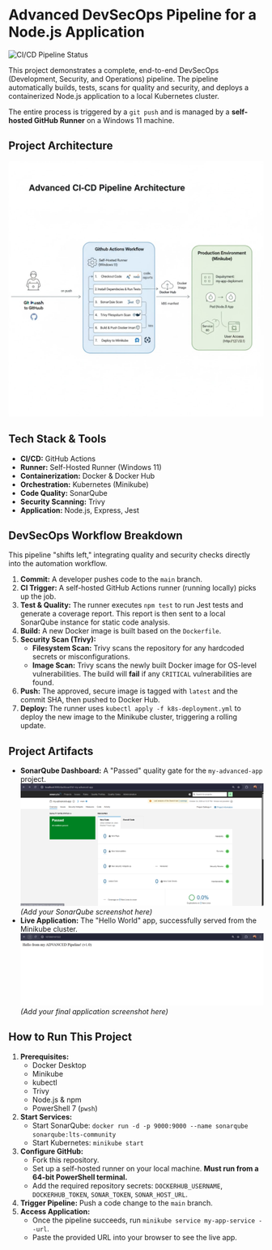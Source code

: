 # Advanced DevSecOps Pipeline for a Node.js Application

![CI/CD Pipeline Status](https://github.com/ayanjyoti17/advanced-cicd-project/actions/workflows/main.yml/badge.svg)

This project demonstrates a complete, end-to-end DevSecOps (Development, Security, and Operations) pipeline. The pipeline automatically builds, tests, scans for quality and security, and deploys a containerized Node.js application to a local Kubernetes cluster.

The entire process is triggered by a `git push` and is managed by a **self-hosted GitHub Runner** on a Windows 11 machine.

## Project Architecture 
![Advanced DevSecOps Pipeline Diagram](architecture.jpg)

## Tech Stack & Tools

* **CI/CD:** GitHub Actions
* **Runner:** Self-Hosted Runner (Windows 11)
* **Containerization:** Docker & Docker Hub
* **Orchestration:** Kubernetes (Minikube)
* **Code Quality:** SonarQube
* **Security Scanning:** Trivy
* **Application:** Node.js, Express, Jest

## DevSecOps Workflow Breakdown

This pipeline "shifts left," integrating quality and security checks directly into the automation workflow.

1.  **Commit:** A developer pushes code to the `main` branch.
2.  **CI Trigger:** A self-hosted GitHub Actions runner (running locally) picks up the job.
3.  **Test & Quality:** The runner executes `npm test` to run Jest tests and generate a coverage report. This report is then sent to a local SonarQube instance for static code analysis.
4.  **Build:** A new Docker image is built based on the `Dockerfile`.
5.  **Security Scan (Trivy):**
    * **Filesystem Scan:** Trivy scans the repository for any hardcoded secrets or misconfigurations.
    * **Image Scan:** Trivy scans the newly built Docker image for OS-level vulnerabilities. The build will **fail** if any `CRITICAL` vulnerabilities are found.
6.  **Push:** The approved, secure image is tagged with `latest` and the commit SHA, then pushed to Docker Hub.
7.  **Deploy:** The runner uses `kubectl apply -f k8s-deployment.yml` to deploy the new image to the Minikube cluster, triggering a rolling update.

## Project Artifacts

* **SonarQube Dashboard:** A "Passed" quality gate for the `my-advanced-app` project.
    ![SonarQube Dashboard](sonarqube_dashboard.png) *(Add your SonarQube screenshot here)*
* **Live Application:** The "Hello World" app, successfully served from the Minikube cluster.
    ![Live Application](live_application.png) *(Add your final application screenshot here)*

## How to Run This Project

1.  **Prerequisites:**
    * Docker Desktop
    * Minikube
    * kubectl
    * Trivy
    * Node.js & npm
    * PowerShell 7 (`pwsh`)
2.  **Start Services:**
    * Start SonarQube: `docker run -d -p 9000:9000 --name sonarqube sonarqube:lts-community`
    * Start Kubernetes: `minikube start`
3.  **Configure GitHub:**
    * Fork this repository.
    * Set up a self-hosted runner on your local machine. **Must run from a 64-bit PowerShell terminal.**
    * Add the required repository secrets: `DOCKERHUB_USERNAME`, `DOCKERHUB_TOKEN`, `SONAR_TOKEN`, `SONAR_HOST_URL`.
4.  **Trigger Pipeline:** Push a code change to the `main` branch.
5.  **Access Application:**
    * Once the pipeline succeeds, run `minikube service my-app-service --url`.
    * Paste the provided URL into your browser to see the live app.